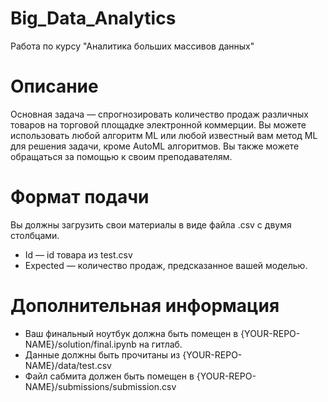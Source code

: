 # Big_Data_Analytics

Работа по курсу "Аналитика больших массивов данных"

# Описание

Основная задача — спрогнозировать количество продаж различных товаров на торговой
площадке электронной коммерции. Вы можете использовать любой алгоритм ML или любой известный вам метод ML для решения
задачи, кроме AutoML алгоритмов. Вы также можете обращаться за помощью к своим преподавателям.

# Формат подачи

Вы должны загрузить свои материалы в виде файла .csv с двумя столбцами.

* Id — id товара из test.csv
* Expected — количество продаж, предсказанное вашей моделью.

# Дополнительная информация

* Ваш финальный ноутбук должна быть помещен в {YOUR-REPO-NAME}/solution/final.ipynb на гитлаб.
* Данные должны быть прочитаны из {YOUR-REPO-NAME}/data/test.csv
* Файл сабмита должен быть помещен в {YOUR-REPO-NAME}/submissions/submission.csv
